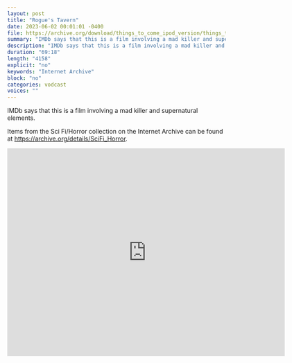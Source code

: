 ```yaml
---
layout: post
title: "Rogue's Tavern"
date: 2023-06-02 00:01:01 -0400
file: https://archive.org/download/things_to_come_ipod_version/things_to_come.mp4
summary: "IMDb says that this is a film involving a mad killer and supernatural elements."
description: "IMDb says that this is a film involving a mad killer and supernatural elements."
duration: "69:18"
length: "4158"
explicit: "no" 
keywords: "Internet Archive"
block: "no" 
categories: vodcast
voices: ""
---
```


IMDb says that this is a film involving a mad killer and supernatural elements.

Items from the Sci Fi/Horror collection on the Internet Archive can be found at <https://archive.org/details/SciFi_Horror>.

<iframe src="https://archive.org/embed/rogues_tavern" width="640" height="480" frameborder="0" webkitallowfullscreen="true" mozallowfullscreen="true" allowfullscreen></iframe>
